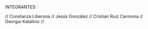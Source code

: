INTEGRANTES:

// Constanza Liberona //
 Jesús González //
 Cristian Ruiz Carmona //
 Georgui Katalinic //
